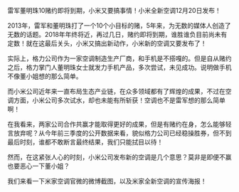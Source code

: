 雷军董明珠10赌约即将到期，小米又要搞事情！小米全新空调12月20日发布！

2013年，雷军和董明珠打了一个10个小目标的赌，5年来，为无数的媒体人创造了无数的话题。2018年年终将近，再过几日，赌约即将到期，谁胜谁负目前尚未有定数！就在这最后关头，小米又搞出新动作，小米新的空调又要发布了！

实际上，格力公司作为一家空调制造生产厂商，和手机是不搭嘎的。但是自从赌约之后，格力掌门人董明珠女士就发力手机产品，多次尝试，未见成功。说明做手机不像董小姐想的那么简单。

而小米公司近年来一直布局生态产业链，在众多领域都有了辉煌的成果，不过在空调方面，小米公司多次试水，却也未能有所斩获！空调也不是雷军想的那么简单啊！

在我看来，两家公司合作共赢才能取得更好的成果，但是有赌约在身，怎么能够轻言放弃呢？从今年前三季度的公开数据来看，貌似格力公司已经稳操胜券，但不到最后时刻，谁都不敢断言最终结果，我们只能拭目以待！

然而，在这紧张人心的时刻，小米公司发布新的空调是几个意思？莫非是即便不赢也要恶心一下董小姐？

我们来看一下米家空调官微的微博截图，以及米家全新空调的宣传海报！
